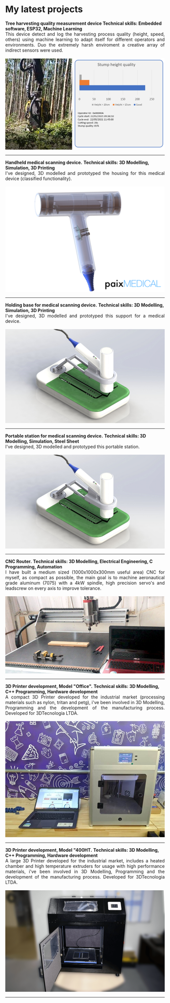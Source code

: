 # My latest projects

  <p align="left">
  </p>
  <strong> Tree harvesting quality measurement device </strong>
  <strong> Technical skills: Embedded software, ESP32, Machine Learning </strong>
  <br>
  <div style="text-align: justify"> This device detect and log the harvesting process quality (height, speed, others) using machine learning to adapt itself for different operators and environments. Duo the extremely harsh enviroment a creative array of indirect sensors were used.</div>
  <br>
  <img src="https://github.com/italocjs/italocjs.github.io/blob/master/images/harvester_poc3.png?raw=true"/>
  <br>

  ---

  <p align="left">
  </p>
  <strong> Handheld medical scanning device.</strong>
  <strong> Technical skills: 3D Modelling, Simulation, 3D Printing </strong>
  <br>
  <div style="text-align: justify"> I've designed, 3D modelled and prototyped the housing for this medical device (classified functionality).</div>
  <br>
  <img src="https://github.com/italocjs/italocjs.github.io/blob/master/images/pistola_paix.png?raw=true"/>
  <br>

   ---

  <p align="left">
  </p>
  <strong> Holding base for medical scanning device.</strong>
  <strong> Technical skills: 3D Modelling, Simulation, 3D Printing </strong>
  <br>
  <div style="text-align: justify"> I've designed, 3D modelled and prototyped this support for a medical device.</div>
  <br>
  <img src="https://github.com/italocjs/italocjs.github.io/blob/master/images/base_pistola.jpg?raw=true"/>
  <br>

   ---

  <p align="left">
  </p>
  <strong> Portable station for medical scanning device.</strong>
  <strong> Technical skills: 3D Modelling, Simulation, Steel Sheet </strong>
  <br>
  <div style="text-align: justify"> I've designed, 3D modelled and prototyped this portable station.</div>
  <br>
  <img src="https://github.com/italocjs/italocjs.github.io/blob/master/images/base_pistola.jpg?raw=true"/>
  <br>

   ---

  <p align="left">
  </p>
  <strong> CNC Router.</strong>
  <strong> Technical skills: 3D Modelling, Electrical Engineering, C Programming, Automation </strong>
  <br>
  <div style="text-align: justify"> I have built a medium sized (1000x1000x300mm useful area) CNC for myself, as compact as possible, the main goal is to machine aeronautical grade aluminum (7075) with a 4kW spindle, high precision servo's and leadscrew on every axis to improve tolerance.</div>
  <br>
  <img src="https://github.com/italocjs/italocjs.github.io/blob/master/images/cnc.jpeg?raw=true"/>
  <br>

  ---

  <p align="left">
  </p>
  <strong> 3D Printer development, Model "Office".</strong>
  <strong> Technical skills: 3D Modelling, C++ Programming, Hardware development </strong>
  <br>
  <div style="text-align: justify">A compact 3D Printer developed for the industrial market (processing materials such as nylon, tritan and petg), i've been involved in 3D Modelling, Programming and the development of the manufacturing process. Developed for 3DTecnologia LTDA.</div>
  <br>
  <img src="https://github.com/italocjs/italocjs.github.io/blob/master/images/office.jpg?raw=true"/>
  <br>

   ---

 <p align="left">
  </p>
  <strong> 3D Printer development, Model "400HT.</strong>
  <strong> Technical skills: 3D Modelling, C++ Programming, Hardware development </strong>
  <br>
  <div style="text-align: justify">A large 3D Printer developed for the industrial market, includes a heated chamber and high temperature extruders for usage with high performance materials, i've been involved in 3D Modelling, Programming and the development of the manufacturing process. Developed for 3DTecnologia LTDA.</div>
  <br>
  <img src="https://github.com/italocjs/italocjs.github.io/blob/master/images/400ht.png?raw=true"/>
  <br>

   ---
</details>
